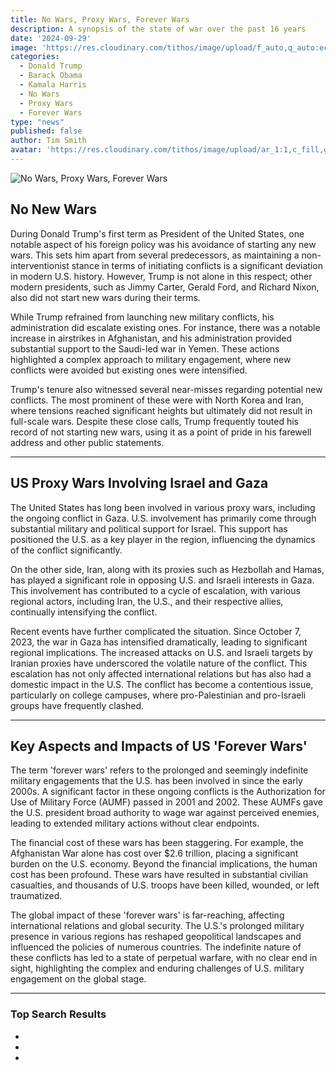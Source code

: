```yaml
---
title: No Wars, Proxy Wars, Forever Wars
description: A synopsis of the state of war over the past 16 years
date: '2024-09-29'
image: 'https://res.cloudinary.com/tithos/image/upload/f_auto,q_auto:eco/v1727595366/Designer_image_dzyumn.webp'
categories:
  - Donald Trump
  - Barack Obama
  - Kamala Harris
  - No Wars
  - Proxy Wars
  - Forever Wars
type: "news"
published: false
author: Tim Smith
avatar: 'https://res.cloudinary.com/tithos/image/upload/ar_1:1,c_fill,g_auto,q_auto:eco,r_max,w_100/v1703907649/me_f8wxaa.avif'
---
```


<script>
  import { ExternalLink, Image } from '../lib';
</script>

<Image src="https://res.cloudinary.com/tithos/image/upload/f_auto,q_auto:eco/v1727595366/Designer_image_dzyumn.webp" alt="No Wars, Proxy Wars, Forever Wars" />

## No New Wars

During Donald Trump's first term as President of the United States, one notable aspect of his foreign policy was his avoidance of starting any new wars. This sets him apart from several predecessors, as maintaining a non-interventionist stance in terms of initiating conflicts is a significant deviation in modern U.S. history. However, Trump is not alone in this respect; other modern presidents, such as Jimmy Carter, Gerald Ford, and Richard Nixon, also did not start new wars during their terms.

While Trump refrained from launching new military conflicts, his administration did escalate existing ones. For instance, there was a notable increase in airstrikes in Afghanistan, and his administration provided substantial support to the Saudi-led war in Yemen. These actions highlighted a complex approach to military engagement, where new conflicts were avoided but existing ones were intensified.

Trump's tenure also witnessed several near-misses regarding potential new conflicts. The most prominent of these were with North Korea and Iran, where tensions reached significant heights but ultimately did not result in full-scale wars. Despite these close calls, Trump frequently touted his record of not starting new wars, using it as a point of pride in his farewell address and other public statements.

---

## US Proxy Wars Involving Israel and Gaza

The United States has long been involved in various proxy wars, including the ongoing conflict in Gaza. U.S. involvement has primarily come through substantial military and political support for Israel. This support has positioned the U.S. as a key player in the region, influencing the dynamics of the conflict significantly.

On the other side, Iran, along with its proxies such as Hezbollah and Hamas, has played a significant role in opposing U.S. and Israeli interests in Gaza. This involvement has contributed to a cycle of escalation, with various regional actors, including Iran, the U.S., and their respective allies, continually intensifying the conflict.

Recent events have further complicated the situation. Since October 7, 2023, the war in Gaza has intensified dramatically, leading to significant regional implications. The increased attacks on U.S. and Israeli targets by Iranian proxies have underscored the volatile nature of the conflict. This escalation has not only affected international relations but has also had a domestic impact in the U.S. The conflict has become a contentious issue, particularly on college campuses, where pro-Palestinian and pro-Israeli groups have frequently clashed.

---

## Key Aspects and Impacts of US 'Forever Wars'

The term 'forever wars' refers to the prolonged and seemingly indefinite military engagements that the U.S. has been involved in since the early 2000s. A significant factor in these ongoing conflicts is the Authorization for Use of Military Force (AUMF) passed in 2001 and 2002. These AUMFs gave the U.S. president broad authority to wage war against perceived enemies, leading to extended military actions without clear endpoints.

The financial cost of these wars has been staggering. For example, the Afghanistan War alone has cost over $2.6 trillion, placing a significant burden on the U.S. economy. Beyond the financial implications, the human cost has been profound. These wars have resulted in substantial civilian casualties, and thousands of U.S. troops have been killed, wounded, or left traumatized.

The global impact of these 'forever wars' is far-reaching, affecting international relations and global security. The U.S.'s prolonged military presence in various regions has reshaped geopolitical landscapes and influenced the policies of numerous countries. The indefinite nature of these conflicts has led to a state of perpetual warfare, with no clear end in sight, highlighting the complex and enduring challenges of U.S. military engagement on the global stage.

---

### Top Search Results

- <ExternalLink href="https://www.brennancenter.org/our-work/analysis-opinion/ending-post-911-forever-wars" text="Ending the Post-9/11 Forever Wars" />
- <ExternalLink href="https://www.justsecurity.org/88131/finally-ending-americas-forever-war-part-i-diagnosis/" text="Finally Ending America's Forever War, Part I: Diagnosis" />
- <ExternalLink href="https://thewarhorse.org/american-legacy-of-forever-wars-lives-on-in-its-casualties/" text="American Legacy of Forever Wars Lives on in Its Casualties" />
